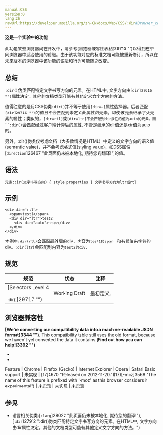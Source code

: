 ```yaml
---
manual:CSS
version:0
lang:zh
rawUrl:https://developer.mozilla.org/zh-CN/docs/Web/CSS/:dir#Browser_compatibility
---
```






**这是一个实验中的功能**<br></br>此功能某些浏览器尚在开发中，请参考[浏览器兼容性表格]29715 "")以得到在不同浏览器中适合使用的前缀。由于该功能对应的标准文档可能被重新修订，所以在未来版本的浏览器中该功能的语法和行为可能随之改变。



## 总结<a name="总结"></a>


`:dir()`伪类匹配特定文字书写方向的元素。在HTML中, 文字方向由`[dir]29716 "")`属性决定。其他的文档类型可能有其他定义文字方向的方法。



值得注意的是用CSS伪类`:dir()`并不等于使用`[dir=…]`属性选择器。后者匹配`[dir]29716 "")`的值且不会匹配到未定义此属性的元素，即使该元素继承了父元素的属性；类似的，`[dir=rtl]`或`[dir=ltr]不会匹配到dir属性的值为auto的元素。而``:dir()`会匹配经过客户端计算后的属性, 不管是继承的dir值还是dir值为auto的。



另外，:dir()伪类仅考虑文档（大多数情况是HTML）中定义的文字方向的语义值(semantic value)，并不会考虑格式值(styling value)，如CSS属性[`direction`]26467 "此页面仍未被本地化, 期待您的翻译!")的值。


## 语法<a name="Syntax"></a>

```
元素:dir(文字书写方向) { style properties } 文字书写方向为ltr或rtl

```

## 示例<a name="Examples"></a>

```
<div dir="rtl">
  <span>test1</span>
  <div dir="ltr">test2
    <div dir="auto">עִבְרִית</div>
  </div>
</div>
```


本例中`:dir(rtl)`会匹配最外层的div，内容为`test1的span，`和有希伯来字符的div。`:dir(ltr)`会匹配到内容为`test2的div.`


## 规范<a name="规范"></a>

规范 | 状态 | 注释 
 ---  |  ---  |  ---  | 
[Selectors Level 4<br></br><small>:dir()</small>]29717 "") | Working Draft | 最初定义. 


## 浏览器兼容性<a name="浏览器兼容性"></a>


**[We&#39;re converting our compatibility data into a machine-readable JSON format]3344 "")**. This compatibility table still uses the old format, because we haven&#39;t yet converted the data it contains.**[Find out how you can help!]3392 "")**


* 
* 

Feature | Chrome | Firefox (Gecko) | Internet Explorer | Opera | Safari 
Basic support | 未实现 | [17]4670 "Released on 2012-11-20.")(17)[-moz]3568 "The name of this feature is prefixed with '-moz' as this browser considers it experimental") | 未实现 | 未实现 | 未实现 




## <a name="Related_Pages"></a>

## 参见<a name="Related_Pages"></a>

* 语言相关伪类:[`:lang`]28022 "此页面仍未被本地化, 期待您的翻译!"),[`:dir`]27912 ":dir()伪类匹配特定文字书写方向的元素。在HTML中, 文字方向由dir属性决定。其他的文档类型可能有其他定义文字方向的方法。")



